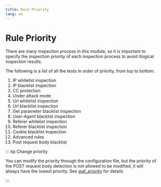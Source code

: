 ```yaml
---
title: Rule Priority
lang: en
---
```


# Rule Priority

There are many inspection process in this module, so it is important to specify the inspection priority of each inspection process to avoid illogical inspection results.

The following is a list of all the tests in order of priority, from top to bottom.

1. IP whitelist inspection
2. IP blacklist inspection
3. CC protection
4. Under attack mode
5. Url whitelist inspection
6. Url blacklist inspection
7. Get parameter blacklist inspection
8. User-Agent blacklist inspection
9. Referer whitelist inspection
10. Referer blacklist inspection
11. Cookie blacklist inspection
12. Advanced rules
13. Post request body blacklist


::: tip Change priority

You can modify the priority through the configuration file, but the priority of the POST request body detection is not allowed to be modified, it will always have the lowest priority. See [waf_priority](directive.md#waf-priority) for details

:::
